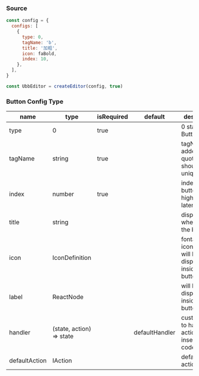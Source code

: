 ### Source
~~~javascript
const config = {
  configs: [
    {
      type: 0,
      tagName: 'b',
      title: '加粗',
      icon: faBold,
      index: 10,
    },
  ],
}

const UbbEditor = createEditor(config, true)
~~~
### Button Config Type
| name          | type                     | isRequired | default        | description                                                |
| ------------- | ------------------------ | ---------- | -------------- | ---------------------------------------------------------- |
| type          | 0                        | true       |                | 0 stands for ButtonConfig                                  |
| tagName       | string                   | true       |                | tagName added into quote mark, should be unique            |
| index         | number                   | true       |                | index of the button, higher are later                      |
| title         | string                   |            |                | displayed when hover the button                            |
| icon          | IconDefinition           |            |                | fontawesome icon type, will be displayed inside the button |
| label         | ReactNode                |            |                | will be displayed inside the button                        |
| handler       | (state, action) => state |            | defaultHandler | custom how to handle the action and insert the code        |
| defaultAction | IAction                  |            |                | default action                                             |
